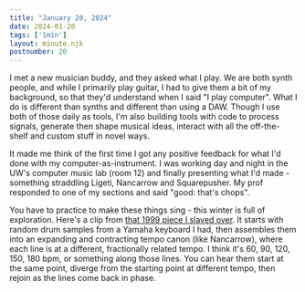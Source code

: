 ```yaml
---
title: "January 20, 2024"
date: 2024-01-20
tags: ['1min']
layout: minute.njk
postnumber: 20
---
```



I met a new musician buddy, and they asked what I play. We are both synth people, and while I primarily play guitar, I had to give them a bit of my background, so that they'd understand when I said "I play computer". What I do is different than synths and different than using a DAW. Though I use both of those daily as tools, I'm also building tools with code to process signals, generate then shape musical ideas, interact with all the off-the-shelf and custom stuff in novel ways. 

It made me think of the first time I got any positive feedback for what I'd done with my computer-as-instrument. I was working day and night in the UW's computer music lab (room 12) and finally presenting what I'd made - something straddling Ligeti, Nancarrow and Squarepusher. My prof responded to one of my sections and said "good: that's chops". 

You have to practice to make these things sing - this winter is full of exploration. Here's a clip from [that 1999 piece I slaved over](https://listenfastermusic.bandcamp.com/track/anxious). It starts with random drum samples from a Yamaha keyboard I had, then assembles them into an expanding and contracting tempo canon (like Nancarrow), where each line is at a different, fractionally related tempo. I think it's 60, 90, 120, 150, 180 bpm, or something along those lines. You can hear them start at the same point, diverge from the starting point at different tempo, then rejoin as the lines come back in phase.





